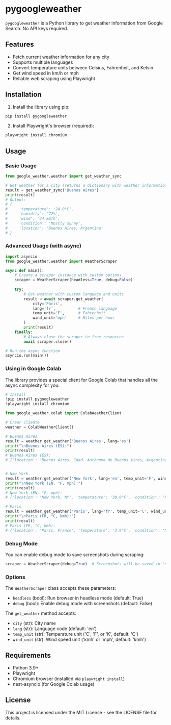 # pygoogleweather

`pygoogleweather` is a Python library to get weather information from Google Search. No API keys required.

## Features

- Fetch current weather information for any city
- Supports multiple languages
- Convert temperature units between Celsius, Fahrenheit, and Kelvin
- Get wind speed in km/h or mph
- Reliable web scraping using Playwright

## Installation

1. Install the library using pip:

```bash
pip install pygoogleweather
```

2. Install Playwright's browser (required):

```bash
playwright install chromium
```

## Usage

### Basic Usage

```python
from google_weather.weather import get_weather_sync

# Get weather for a city (returns a dictionary with weather information)
result = get_weather_sync('Buenos Aires')
print(result)
# Output:
# {
#     'temperature': '24.0°C',
#     'humidity': '72%',
#     'wind': '34 km/h',
#     'condition': 'Mostly sunny',
#     'location': 'Buenos Aires, Argentina'
# }
```

### Advanced Usage (with async)

```python
import asyncio
from google_weather.weather import WeatherScraper

async def main():
    # Create a scraper instance with custom options
    scraper = WeatherScraper(headless=True, debug=False)
    
    try:
        # Get weather with custom language and units
        result = await scraper.get_weather(
            city='Paris',
            lang='fr',          # French language
            temp_unit='F',      # Fahrenheit
            wind_unit='mph'     # Miles per hour
        )
        print(result)
    finally:
        # Always close the scraper to free resources
        await scraper.close()

# Run the async function
asyncio.run(main())
```

### Using in Google Colab

The library provides a special client for Google Colab that handles all the async complexity for you:

```python
# Install
!pip install pygoogleweather
!playwright install chromium

from google_weather.colab import ColabWeatherClient

# Crear cliente
weather = ColabWeatherClient()

# Buenos Aires
result = weather.get_weather('Buenos Aires', lang='es')
print("\nBuenos Aires (ES):")
print(result)
# Buenos Aires (ES):
# {'location': 'Buenos Aires, Cdad. Autónoma de Buenos Aires, Argentina', 'temperature': '26.7°C', 'condition': 'Parcialmente nublado', 'humidity': '53%', 'wind': '12.0 km/h'}


# New York
result = weather.get_weather('New York', lang='en', temp_unit='F', wind_unit='mph')
print("\nNew York (EN, °F, mph):")
print(result)
# New York (EN, °F, mph):
# {'location': 'New York, NY', 'temperature': '30.0°F', 'condition': 'Partly cloudy', 'humidity': '45%', 'wind': '6.0 mph'}

# Paris
result = weather.get_weather('Paris', lang='fr', temp_unit='C', wind_unit='kmh')
print("\nParis (FR, °C, kmh):")
print(result)
# Paris (FR, °C, kmh):
# {'location': 'Paris, France', 'temperature': '3.9°C', 'condition': 'Nuageux', 'humidity': '93%', 'wind': '12.0 km/h'}
```

### Debug Mode

You can enable debug mode to save screenshots during scraping:

```python
scraper = WeatherScraper(debug=True)  # Screenshots will be saved in 'debug_screenshots' directory
```

### Options

The `WeatherScraper` class accepts these parameters:
- `headless` (bool): Run browser in headless mode (default: True)
- `debug` (bool): Enable debug mode with screenshots (default: False)

The `get_weather` method accepts:
- `city` (str): City name
- `lang` (str): Language code (default: 'en')
- `temp_unit` (str): Temperature unit ('C', 'F', or 'K', default: 'C')
- `wind_unit` (str): Wind speed unit ('kmh' or 'mph', default: 'kmh')

## Requirements

- Python 3.9+
- Playwright
- Chromium browser (installed via `playwright install`)
- nest-asyncio (for Google Colab usage)

## License

This project is licensed under the MIT License - see the LICENSE file for details.

